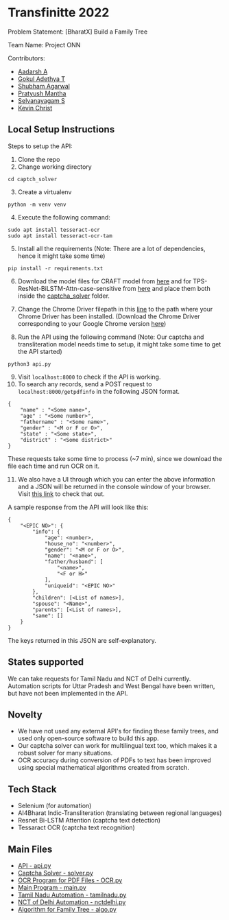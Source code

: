 # Transfinitte 2022

Problem Statement: [BharatX] Build a Family Tree

Team Name: Project ONN

Contributors:
- [Aadarsh A](https://github.com/aadarsh-ram)
- [Gokul Adethya T](https://github.com/FrozenWolf-Cyber/)
- [Shubham Agarwal](https://github.com/shubham-1806)
- [Pratyush Mantha](https://github.com/pratyush-1)
- [Selvanayagam S](https://github.com/S-Selvanayagam)
- [Kevin Christ](https://github.com/zabarudo)

## Local Setup Instructions

Steps to setup the API:
1. Clone the repo
2. Change working directory 
```
cd captch_solver
```
3. Create a virtualenv
```
python -m venv venv
```
4. Execute the following command:
```
sudo apt install tesseract-ocr
sudo apt install tesseract-ocr-tam
```
5. Install all the requirements (Note: There are a lot of dependencies, hence it might take some time)
```
pip install -r requirements.txt
```
6. Download the model files for CRAFT model from [here](https://drive.google.com/file/d/1Jk4eGD7crsqCCg9C9VjCLkMN3ze8kutZ/view) and for TPS-ResNet-BiLSTM-Attn-case-sensitive from [here](https://drive.google.com/file/d/1ajONZOgiG9pEYsQ-eBmgkVbMDuHgPCaY/view) and place them both inside the [captcha_solver](https://github.com/aadarsh-ram/transfinitte2022/tree/main/captch_solver) folder.

7. Change the Chrome Driver filepath in this [line](https://github.com/aadarsh-ram/transfinitte2022/blob/main/captch_solver/main.py#L41) to the path where your Chrome Driver has been installed.
(Download the Chrome Driver corresponding to your Google Chrome version [here](https://chromedriver.chromium.org/downloads))

8. Run the API using the following command (Note: Our captcha and transliteration model needs time to setup, it might take some time to get the API started)
```
python3 api.py
```
9. Visit `localhost:8000` to check if the API is working.
10. To search any records, send a POST request to `localhost:8000/getpdfinfo` in the following JSON format.
```
{
    "name" : "<Some name>",
    "age" : "<Some number>",
    "fathername" : "<Some name>",
    "gender" : "<M or F or O>",
    "state" : "<Some state>",
    "district" : "<Some district>"
}
```
These requests take some time to process (~7 min), since we download the file each time and run OCR on it.

11. We also have a UI through which you can enter the above information and a JSON will be returned in the console window of your browser. Visit [this link](./frontend/test.html) to check that out.

A sample response from the API will look like this:
```
{
    "<EPIC NO>": {
        "info": {
            "age": <number>,
            "house_no": "<number>",
            "gender": "<M or F or O>",
            "name": "<name>",
            "father/husband": [
                "<name>",
                "<F or H>"
            ],
            "uniqueid": "<EPIC NO>"
        },
        "children": [<List of names>],
        "spouse": "<Name>",
        "parents": [<List of names>],
        "same": []
    }
}
```
The keys returned in this JSON are self-explanatory.

## States supported
We can take requests for Tamil Nadu and NCT of Delhi currently. Automation scripts for Uttar Pradesh and West Bengal have been written, but have not been implemented in the API.

## Novelty
- We have not used any external API's for finding these family trees, and used only open-source software to build this app. 
- Our captcha solver can work for multilingual text too, which makes it a robust solver for many situations.
- OCR accuracy during conversion of PDFs to text has been improved using special mathematical algorithms created from scratch.

## Tech Stack
- Selenium (for automation)
- AI4Bharat Indic-Transliteration (translating between regional languages)
- Resnet Bi-LSTM Attention (captcha text detection)
- Tessaract OCR (captcha text recognition)

## Main Files
- [API - api.py](./captch_solver/api.py)
- [Captcha Solver - solver.py](./captch_solver/solver.py)
- [OCR Program for PDF Files - OCR.py](./captch_solver/OCR.py)
- [Main Program - main.py](./captch_solver/main.py)
- [Tamil Nadu Automation - tamilnadu.py](./captch_solver/tamilnadu.py)
- [NCT of Delhi Automation - nctdelhi.py](./captch_solver/nctdelhi.py)
- [Algorithm for Family Tree - algo.py](./captch_solver/algo.py)

